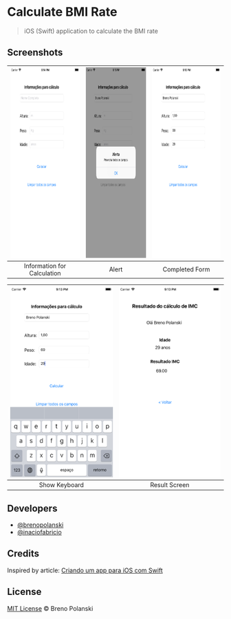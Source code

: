 # Calculate BMI Rate

> iOS (Swift) application to calculate the BMI rate

## Screenshots

| <img width="250" height="444" src="./demo/app-1.png"> | <img width="250" height="444" src="./demo/app-2.png"> | <img width="250" height="444" src="./demo/app-3.png"> |
| :---: | :---: | :---: |
| Information for Calculation | Alert | Completed Form |

| <img width="250" height="444" src="./demo/app-4.png"> | <img width="250" height="444" src="./demo/app-5.png"> |
| :---: | :---: |
| Show Keyboard | Result Screen |


## Developers

- [@brenopolanski](https://github.com/brenopolanski)
- [@inaciofabricio](https://github.com/inaciofabricio)

## Credits

Inspired by article: [Criando um app para iOS com Swift](https://medium.com/thdesenvolvedores/criando-um-app-para-ios-com-swift-4774505862f1)

## License

[MIT License](http://brenopolanski.mit-license.org/) © Breno Polanski
